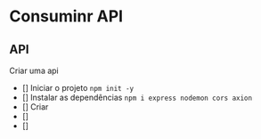 #   Consuminr API


##  API

Criar uma api
-  []  Iniciar o projeto `npm init -y`
-  []  Instalar as dependências `npm i express nodemon cors axion`
-  []  Criar
-  []  
-  []  

##

##